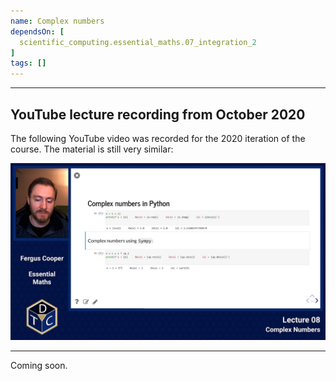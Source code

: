 ```yaml
---
name: Complex numbers
dependsOn: [
  scientific_computing.essential_maths.07_integration_2
]
tags: []
---
```


--- 

## YouTube lecture recording from October 2020

The following YouTube video was recorded for the 2020 iteration of the course.
The material is still very similar:

[![Youtube lecture thumbnail](fig/youtube08.jpg)](https://youtu.be/h8zbbLUnsMM)

---

Coming soon.
